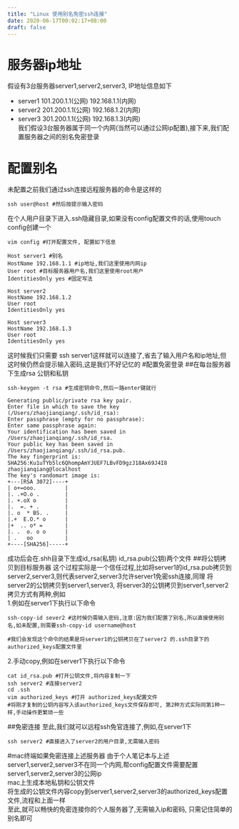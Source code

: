 ```yaml
---
title: "Linux 使用别名免密ssh连接"
date: 2020-06-17T00:02:17+08:00
draft: false
---
```

# 服务器ip地址
假设有3台服务器server1,server2,server3, IP地址信息如下
* server1 101.200.1.1(公网) 192.168.1.1(内网)
* server2 201.200.1.1(公网) 192.168.1.2(内网)
* server3 301.200.1.1(公网) 192.168.1.3(内网)  
我们假设3台服务器属于同一个内网(当然可以通过公网ip配置),接下来,我们配置服务器之间的别名免密登录
# 配置别名
未配置之前我们通过ssh连接远程服务器的命令是这样的
```shell script
ssh user@host #然后按提示输入密码
```
在个人用户目录下进入.ssh隐藏目录,如果没有config配置文件的话,使用touch config创建一个
```
vim config #打开配置文件, 配置如下信息

Host server1 #别名
HostName 192.168.1.1 #ip地址,我们这里使用内网ip
User root #目标服务器用户名,我们这里使用root用户
IdentitiesOnly yes #固定写法

Host server2 
HostName 192.168.1.2
User root 
IdentitiesOnly yes 

Host server3 
HostName 192.168.1.3
User root 
IdentitiesOnly yes 
```
这时候我们只需要 ssh server1这样就可以连接了,省去了输入用户名和ip地址,但这时候仍然会提示输入密码,这是我们不好记忆的
#配置免密登录
##在每台服务器下生成rsa 公钥和私钥
```shell script
ssh-keygen -t rsa #生成密钥命令,然后一路enter键就行

Generating public/private rsa key pair.
Enter file in which to save the key (/Users/zhaojianqiang/.ssh/id_rsa): 
Enter passphrase (empty for no passphrase): 
Enter same passphrase again: 
Your identification has been saved in /Users/zhaojianqiang/.ssh/id_rsa.
Your public key has been saved in /Users/zhaojianqiang/.ssh/id_rsa.pub.
The key fingerprint is:
SHA256:Ku1uTYb5lc6QhompAmYJUEF7LBvFD9gzJ18Ax69J4I8 zhaojianqiang@localhost
The key's randomart image is:
+---[RSA 3072]----+
| o+=ooo.         |
|. .+O.o .        |
|. +.oX o         |
|.  =. + .        |
|. o  * BS. .     |
|.+  E.O.* o      |
|+  .. o* =       |
|. .  o. o o      |
| .   oo          |
+----[SHA256]-----+
```
成功后会在.shh目录下生成id_rsa(私钥)  id_rsa.pub(公钥)两个文件
##将公钥拷贝到目标服务器
这个过程实际是一个信任过程,比如将server1的id_rsa.pub拷贝到server2,server3,则代表server2,server3允许server1免密ssh连接,同理
将server2的公钥拷贝到server1,server3, 将server3的公钥拷贝到server1,server2  
拷贝方式有两种,例如  
1.例如在server1下执行以下命令
```shell script
ssh-copy-id sever2 #这时候仍需输入密码,注意:因为我们配置了别名,所以直接使用别名,如未配置,则需要ssh-copy-id username@host

#我们会发现这个命令的结果是将server1的公钥拷贝在了server2 的.ssh目录下的authorized_keys配置文件里
```
2.手动copy,例如在server1下执行以下命令
```shell script
cat id_rsa.pub #打开公钥文件,将内容复制一下
ssh server2 #连接server2
cd .ssh
vim authorized_keys #打开 authorized_keys配置文件
#将刚才复制的公钥内容写入该authorized_keys文件保存即可, 第2种方式实际同第1种一样,手动操作更繁琐一些
```
##免密连接
至此,我们就可以远程ssh免官连接了,例如,在server1下
```shell script
ssh server2 #直接进入了server2的用户目录,无需输入密码
```
#mac终端如果免密连接上述服务器
由于个人笔记本与上述server1,server2,server3不在同一个内网,帮config配置文件需要配置server1,server2,server3的公网ip  
mac上生成本地私钥和公钥文件  
将生成的公钥文件内容copy到server1,server2,server3的authorized_keys配置文件,流程和上面一样  
至此,就可以畅快的免密连接你的个人服务器了,无需输入ip和密码, 只需记住简单的别名即可